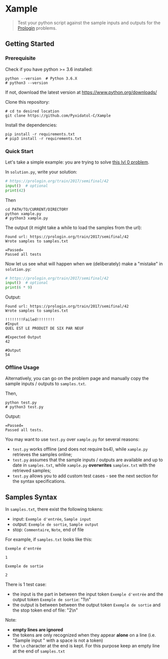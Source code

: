 # Xample

> Test your python script against the sample inputs and outputs for the [Prologin](https://prologin.org) problems.

## Getting Started
### Prerequisite
Check if you have python >= 3.6 installed:

    python --version  # Python 3.6.X
    # python3 --version

If not, download the latest version at https://www.python.org/downloads/

Clone this repository:

    # cd to desired location
    git clone https://github.com/Pyxidatol-C/Xample

Install the dependencies:

    pip install -r requirements.txt 
    # pip3 install -r requirements.txt

### Quick Start
Let's take a simple example: you are trying to solve [this lvl 0 problem](https://prologin.org/train/2017/semifinal/42). 

In `solution.py`, write your solution:

```python
# https://prologin.org/train/2017/semifinal/42
input()  # optional
print(42)
```

Then

    cd PATH/TO/CURRENT/DIRECTORY
    python xample.py
    # python3 xample.py

The output (it might take a while to load the samples from the url):
    
    Found url: https://prologin.org/train/2017/semifinal/42
    Wrote samples to samples.txt

    =Passed=
    Passed all tests

Now let us see what will happen when we (deliberately) make a "mistake" in `solution.py`:

```python
# https://prologin.org/train/2017/semifinal/42
input()  # optional
print(6 * 9)
```
    
Output:

    Found url: https://prologin.org/train/2017/semifinal/42
    Wrote samples to samples.txt
    
    !!!!!!!!Failed!!!!!!!!
    #Input
    QUEL EST LE PRODUIT DE SIX PAR NEUF
    
    #Expected Output
    42
    
    #Output
    54
 
### Offline Usage
Alternatively, you can go on the problem page and manually copy the sample inputs / outputs to `samples.txt`.

Then, 
 
    python test.py
    # python3 test.py

Output:
    
    =Passed=
    Passed all tests.

You may want to use `test.py` over `xample.py` for several reasons:
- `test.py` works offline (and does not require bs4), while `xample.py` retrieves the samples online;
- `test.py` assumes that the sample inputs / outputs are available and up to date in `samples.txt`, 
   while `xample.py` **overwrites** `samplex.txt` with the retrieved samples;
- `test.py` allows you to add custom test cases - see the next section for the syntax specifications. 


## Samples Syntax
In `samples.txt`, there exist the following tokens:
- input: `Exemple d'entrée`, `Sample input`
- output: `Exemple de sortie`, `Sample output`
- stop: `Commentaire`, `Note`, end of file

For example, if `samples.txt` looks like this:

    Exemple d'entrée
    
    1
    
    Exemple de sortie
    
    2

There is 1 test case: 
- the input is the part in between the input token `Exemple d'entrée` and the output token `Exemple de sortie`: "1\n"
- the output is between between the output token `Exemple de sortie` and the stop token end of file: "2\n"

Note:
- **empty lines are ignored**
- the tokens are only recognized when they appear **alone** on a line (i.e. "Sample input " with a space is not a token)
- the `\n` character at the end is kept. For this purpose keep an empty line at the end of `samples.txt` 
